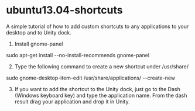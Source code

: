 ubuntu13.04-shortcuts
=====================

A simple tutorial of how to add custom shortcuts to any applications to your desktop and to Unity dock.

1. Install gnome-panel

sudo apt-get install --no-install-recommends gnome-panel

2. Type the following command to create a new shortcut under /usr/share/

sudo gnome-desktop-item-edit /usr/share/applications/ --create-new

3. If you want to add the shortcut to the Unity dock, just go to the Dash (Windows keyboard key) and type the application name. 
From the dash result drag your application and drop it in Unity.
